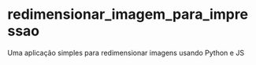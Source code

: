 # redimensionar_imagem_para_impressao
Uma aplicação simples para redimensionar imagens usando Python e JS
